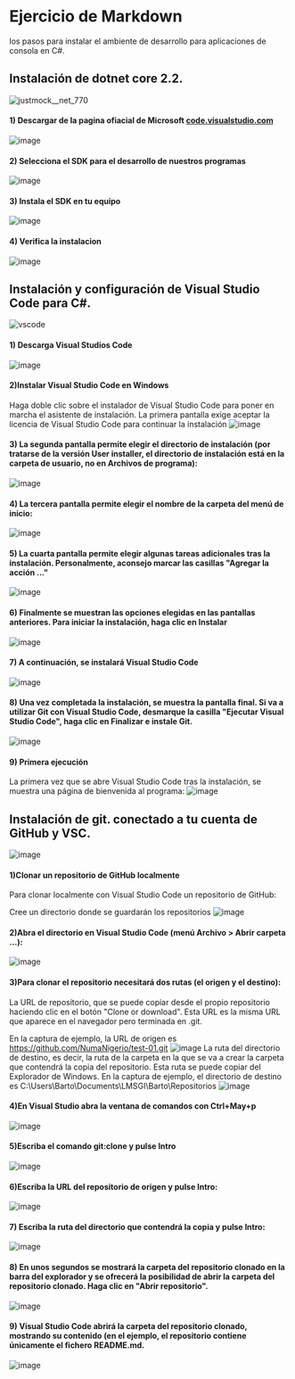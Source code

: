 # Ejercicio de Markdown
los pasos para instalar el ambiente de desarrollo para aplicaciones de consola en C#.

## Instalación de dotnet core 2.2.
![justmock__net_770](https://user-images.githubusercontent.com/60378108/73618093-dad78a80-45d9-11ea-9421-c82b9796e946.png)
#### 1) Descargar de la pagina ofiacial de Microsoft [code.visualstudio.com](https://code.visualstudio.com/)

![image](https://user-images.githubusercontent.com/60378108/73618262-3eae8300-45db-11ea-88d4-515067551f83.png)

#### 2) Selecciona el SDK para el desarrollo de nuestros programas
![image](https://user-images.githubusercontent.com/60378108/73618314-ad8bdc00-45db-11ea-8a10-95039d76383a.png)

#### 3) Instala el SDK en tu equipo
![image](https://user-images.githubusercontent.com/60378108/73618359-1410fa00-45dc-11ea-822f-981b1215f6f8.png)

#### 4) Verifica la instalacion
![image](https://user-images.githubusercontent.com/60378108/73618386-46baf280-45dc-11ea-8af8-398c8534907d.png)




## Instalación y configuración de Visual Studio Code para C#.
![vscode](https://user-images.githubusercontent.com/60378108/73618098-e7f47980-45d9-11ea-817d-1b1af071b03b.png)

#### 1) Descarga Visual Studios Code
![image](https://user-images.githubusercontent.com/60378108/73618436-9d283100-45dc-11ea-9dec-6e47d76f96de.png)

#### 2)Instalar Visual Studio Code en Windows
Haga doble clic sobre el instalador de Visual Studio Code para poner en marcha el asistente de instalación.
La primera pantalla exige aceptar la licencia de Visual Studio Code para continuar la instalación
![image](https://user-images.githubusercontent.com/60378108/73618490-01e38b80-45dd-11ea-9e0b-d139bf4bb072.png)

#### 3) La segunda pantalla permite elegir el directorio de instalación (por tratarse de la versión User installer, el directorio de instalación está en la carpeta de usuario, no en Archivos de programa):
![image](https://user-images.githubusercontent.com/60378108/73618499-1758b580-45dd-11ea-8ea2-7fc42b162027.png)

#### 4) La tercera pantalla permite elegir el nombre de la carpeta del menú de inicio:
![image](https://user-images.githubusercontent.com/60378108/73618536-3ce5bf00-45dd-11ea-9cf1-c2b52978f602.png)

#### 5) La cuarta pantalla permite elegir algunas tareas adicionales tras la instalación. Personalmente, aconsejo marcar las casillas "Agregar la acción ..."
![image](https://user-images.githubusercontent.com/60378108/73618547-55ee7000-45dd-11ea-879d-68dbe83e933c.png)

#### 6) Finalmente se muestran las opciones elegidas en las pantallas anteriores. Para iniciar la instalación, haga clic en Instalar
![image](https://user-images.githubusercontent.com/60378108/73618563-6b639a00-45dd-11ea-9df0-c6e8264acc26.png)

#### 7) A continuación, se instalará Visual Studio Code
![image](https://user-images.githubusercontent.com/60378108/73618623-bf6e7e80-45dd-11ea-9c31-7c7bdf72d933.png)

#### 8) Una vez completada la instalación, se muestra la pantalla final. Si va a utilizar Git con Visual Studio Code, desmarque la casilla "Ejecutar Visual Studio Code", haga clic en Finalizar e instale Git.
![image](https://user-images.githubusercontent.com/60378108/73618636-d90fc600-45dd-11ea-959c-7a3e9d8832fa.png)

#### 9) Primera ejecución
La primera vez que se abre Visual Studio Code tras la instalación, se muestra una página de bienvenida al programa:
![image](https://user-images.githubusercontent.com/60378108/73618656-f3e23a80-45dd-11ea-9168-73e881d23507.png)



## Instalación de git. conectado a tu cuenta de GitHub y VSC.
![image](https://user-images.githubusercontent.com/60378108/73618684-3dcb2080-45de-11ea-8c39-5e12dccfc0eb.png)

#### 1)Clonar un repositorio de GitHub localmente
Para clonar localmente con Visual Studio Code un repositorio de GitHub:

Cree un directorio donde se guardarán los repositorios
![image](https://user-images.githubusercontent.com/60378108/73618814-09a42f80-45df-11ea-9d5b-05b05bb716a3.png)

#### 2)Abra el directorio en Visual Studio Code (menú Archivo > Abrir carpeta ...):
![image](https://user-images.githubusercontent.com/60378108/73618828-1de82c80-45df-11ea-906d-f91d0e100e73.png)

#### 3)Para clonar el repositorio necesitará dos rutas (el origen y el destino):
La URL de repositorio, que se puede copiar desde el propio repositorio haciendo clic en el botón "Clone or download".
Esta URL es la misma URL que aparece en el navegador pero terminada en .git.

En la captura de ejemplo, la URL de origen es https://github.com/NumaNigerio/test-01.git
![image](https://user-images.githubusercontent.com/60378108/73618905-7ae3e280-45df-11ea-973f-81bd9f0b2017.png)
La ruta del directorio de destino, es decir, la ruta de la carpeta en la que se va a crear la carpeta que contendrá la copia del repositorio. Esta ruta se puede copiar del Explorador de Windows.
En la captura de ejemplo, el directorio de destino es C:\Users\Barto\Documents\LMSGI\Barto\Repositorios
![image](https://user-images.githubusercontent.com/60378108/73618921-94852a00-45df-11ea-90bb-256f1290725e.png)

#### 4)En Visual Studio abra la ventana de comandos con Ctrl+May+p
![image](https://user-images.githubusercontent.com/60378108/73618945-c6968c00-45df-11ea-8047-a18a1699a720.png)

#### 5)Escriba el comando git:clone y pulse Intro
![image](https://user-images.githubusercontent.com/60378108/73618959-dca44c80-45df-11ea-9b4a-052fc09730d1.png)

#### 6)Escriba la URL del repositorio de origen y pulse Intro:
![image](https://user-images.githubusercontent.com/60378108/73618987-065d7380-45e0-11ea-80e0-1398ff8c929c.png)

#### 7) Escriba la ruta del directorio que contendrá la copia y pulse Intro:
![image](https://user-images.githubusercontent.com/60378108/73619017-2725c900-45e0-11ea-90c6-50f918d8ea74.png)

#### 8) En unos segundos se mostrará la carpeta del repositorio clonado en la barra del explorador y se ofrecerá la posibilidad de abrir la carpeta del repositorio clonado. Haga clic en "Abrir repositorio".
![image](https://user-images.githubusercontent.com/60378108/73619032-37d63f00-45e0-11ea-8877-5eb9989bb253.png)

#### 9) Visual Studio Code abrirá la carpeta del repositorio clonado, mostrando su contenido (en el ejemplo, el repositorio contiene únicamente el fichero README.md.
![image](https://user-images.githubusercontent.com/60378108/73619041-4886b500-45e0-11ea-9ccd-ed5e8e3ad442.png)




